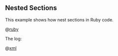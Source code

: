 ## Nested Sections

This example shows how nest sections in Ruby code.

@[ruby](nested_sections.rb)

The log:

@[xml](log.xml)
